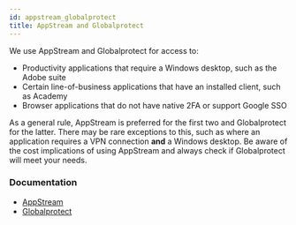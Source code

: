 ```yaml
---
id: appstream_globalprotect
title: AppStream and Globalprotect
---
```

We use AppStream and Globalprotect for access to:
- Productivity applications that require a Windows desktop, such as the Adobe suite
- Certain line-of-business applications that have an installed client, such as Academy
- Browser applications that do not have native 2FA or support Google SSO

As a general rule, AppStream is preferred for the first two and Globalprotect for the latter. There may be rare exceptions to this, such as where an application requires a VPN connection **and** a Windows desktop. Be aware of the cost implications of using AppStream and always check if Globalprotect will meet your needs.

### Documentation
- [AppStream](https://docs.google.com/document/d/1_3V0ZwDmSwLeqrzGp8ee3EIG8LPQLYmzXS4l2tgLQ38/edit?usp=sharing)
- [Globalprotect](https://docs.google.com/document/d/1w2TH1Wc94F7BGq_7W6tawfO7rMm636Y87hIyfEd87TM/edit?usp=sharing)
